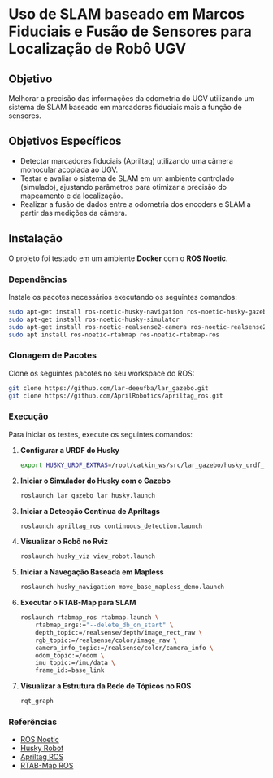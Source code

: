 # Uso de SLAM baseado em Marcos Fiduciais e Fusão de Sensores para Localização de Robô UGV

## Objetivo

Melhorar a precisão das informações da odometria do UGV utilizando um sistema de SLAM baseado em marcadores fiduciais mais a função de sensores.

## Objetivos Específicos

- Detectar marcadores fiduciais (Apriltag) utilizando uma câmera monocular acoplada ao UGV.
- Testar e avaliar o sistema de SLAM em um ambiente controlado (simulado), ajustando parâmetros para otimizar a precisão do mapeamento e da localização.
- Realizar a fusão de dados entre a odometria dos encoders e SLAM a partir das medições da câmera.

## Instalação

O projeto foi testado em um ambiente **Docker** com o **ROS Noetic**.

### Dependências

Instale os pacotes necessários executando os seguintes comandos:

```bash
sudo apt-get install ros-noetic-husky-navigation ros-noetic-husky-gazebo ros-noetic-husky-viz
sudo apt-get install ros-noetic-husky-simulator
sudo apt-get install ros-noetic-realsense2-camera ros-noetic-realsense2-description ros-noetic-gazebo-plugins
sudo apt install ros-noetic-rtabmap ros-noetic-rtabmap-ros
```

### Clonagem de Pacotes

Clone os seguintes pacotes no seu workspace do ROS:

```bash
git clone https://github.com/lar-deeufba/lar_gazebo.git
git clone https://github.com/AprilRobotics/apriltag_ros.git
```

### Execução

Para iniciar os testes, execute os seguintes comandos:

1. **Configurar a URDF do Husky**  
   ```bash
   export HUSKY_URDF_EXTRAS=/root/catkin_ws/src/lar_gazebo/husky_urdf_extras/realsense.urdf.xacro
   ```

2. **Iniciar o Simulador do Husky com o Gazebo**
    ```bash
    roslaunch lar_gazebo lar_husky.launch
    ```

3. **Iniciar a Detecção Contínua de Apriltags**
    ```bash
    roslaunch apriltag_ros continuous_detection.launch
    ```

4. **Visualizar o Robô no Rviz**
    ```bash
    roslaunch husky_viz view_robot.launch
    ```

5. **Iniciar a Navegação Baseada em Mapless**
    ```bash
    roslaunch husky_navigation move_base_mapless_demo.launch
    ```

6. **Executar o RTAB-Map para SLAM**
    ```bash
    roslaunch rtabmap_ros rtabmap.launch \
        rtabmap_args:="--delete_db_on_start" \
        depth_topic:=/realsense/depth/image_rect_raw \
        rgb_topic:=/realsense/color/image_raw \
        camera_info_topic:=/realsense/color/camera_info \
        odom_topic:=/odom \
        imu_topic:=/imu/data \
        frame_id:=base_link
    ```

7. **Visualizar a Estrutura da Rede de Tópicos no ROS**
    ```bash
    rqt_graph
    ```

### Referências

- [ROS Noetic](http://wiki.ros.org/noetic)
- [Husky Robot](https://clearpathrobotics.com/husky-unmanned-ground-vehicle-robot/)
- [Apriltag ROS](https://github.com/AprilRobotics/apriltag_ros)
- [RTAB-Map ROS](http://wiki.ros.org/rtabmap_ros)